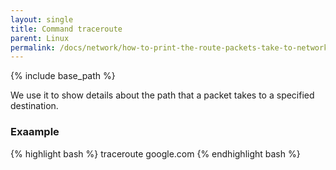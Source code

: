 ```yaml
---
layout: single
title: Command traceroute
parent: Linux
permalink: /docs/network/how-to-print-the-route-packets-take-to-network-host/
---
```


{% include base_path %}


We use it to show details about the path that a packet takes to a specified destination.
### Exaample
{% highlight bash %}
traceroute google.com
{% endhighlight bash %}
